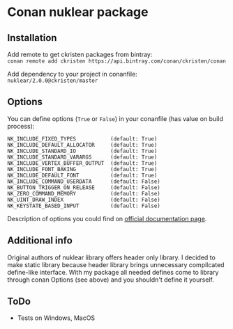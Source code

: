 # Conan nuklear package

## Installation

Add remote to get ckristen packages from bintray:  
`conan remote add ckristen https://api.bintray.com/conan/ckristen/conan`

Add dependency to your project in conanfile:  
`nuklear/2.0.0@ckristen/master`

## Options

You can define options (`True` or `False`) in your conanfile (has value on build process):
```
NK_INCLUDE_FIXED_TYPES           (default: True)
NK_INCLUDE_DEFAULT_ALLOCATOR     (default: True)
NK_INCLUDE_STANDARD_IO           (default: True)
NK_INCLUDE_STANDARD_VARARGS      (default: True)
NK_INCLUDE_VERTEX_BUFFER_OUTPUT  (default: True)
NK_INCLUDE_FONT_BAKING           (default: True)
NK_INCLUDE_DEFAULT_FONT          (default: True)
NK_INCLUDE_COMMAND_USERDATA      (default: False)
NK_BUTTON_TRIGGER_ON_RELEASE     (default: False)
NK_ZERO_COMMAND_MEMORY           (default: False)
NK_UINT_DRAW_INDEX               (default: False)
NK_KEYSTATE_BASED_INPUT          (default: False)
```

Description of options you could find on [official documentation page](https://rawgit.com/vurtun/nuklear/master/doc/nuklear.html#nuklear/usage/flags).

## Additional info

Original authors of nuklear library offers header only library.
I decided to make static library because header library brings unnecessary compilcated define-like interface.
With my package all needed defines come to library through conan Options (see above) and you shouldn't define it yourself.


## ToDo

- Tests on Windows, MacOS